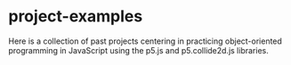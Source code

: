 # project-examples

Here is a collection of past projects centering in practicing object-oriented programming in JavaScript using the p5.js and p5.collide2d.js libraries.
